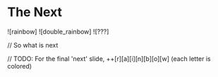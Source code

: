 # The Next

![rainbow] ![double_rainbow] ![???]

// So what is next

// TODO: For the final 'next' slide, ++[r][a][i][n][b][o][w] (each letter is colored)